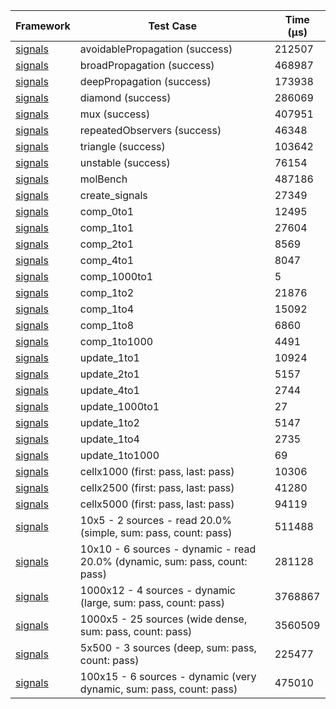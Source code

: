 | Framework | Test Case | Time (μs) |
| --- | --- | --- |
| [signals](https://github.com/rodydavis/signals.dart) | avoidablePropagation (success) | 212507 |
| [signals](https://github.com/rodydavis/signals.dart) | broadPropagation (success) | 468987 |
| [signals](https://github.com/rodydavis/signals.dart) | deepPropagation (success) | 173938 |
| [signals](https://github.com/rodydavis/signals.dart) | diamond (success) | 286069 |
| [signals](https://github.com/rodydavis/signals.dart) | mux (success) | 407951 |
| [signals](https://github.com/rodydavis/signals.dart) | repeatedObservers (success) | 46348 |
| [signals](https://github.com/rodydavis/signals.dart) | triangle (success) | 103642 |
| [signals](https://github.com/rodydavis/signals.dart) | unstable (success) | 76154 |
| [signals](https://github.com/rodydavis/signals.dart) | molBench | 487186 |
| [signals](https://github.com/rodydavis/signals.dart) | create_signals | 27349 |
| [signals](https://github.com/rodydavis/signals.dart) | comp_0to1 | 12495 |
| [signals](https://github.com/rodydavis/signals.dart) | comp_1to1 | 27604 |
| [signals](https://github.com/rodydavis/signals.dart) | comp_2to1 | 8569 |
| [signals](https://github.com/rodydavis/signals.dart) | comp_4to1 | 8047 |
| [signals](https://github.com/rodydavis/signals.dart) | comp_1000to1 | 5 |
| [signals](https://github.com/rodydavis/signals.dart) | comp_1to2 | 21876 |
| [signals](https://github.com/rodydavis/signals.dart) | comp_1to4 | 15092 |
| [signals](https://github.com/rodydavis/signals.dart) | comp_1to8 | 6860 |
| [signals](https://github.com/rodydavis/signals.dart) | comp_1to1000 | 4491 |
| [signals](https://github.com/rodydavis/signals.dart) | update_1to1 | 10924 |
| [signals](https://github.com/rodydavis/signals.dart) | update_2to1 | 5157 |
| [signals](https://github.com/rodydavis/signals.dart) | update_4to1 | 2744 |
| [signals](https://github.com/rodydavis/signals.dart) | update_1000to1 | 27 |
| [signals](https://github.com/rodydavis/signals.dart) | update_1to2 | 5147 |
| [signals](https://github.com/rodydavis/signals.dart) | update_1to4 | 2735 |
| [signals](https://github.com/rodydavis/signals.dart) | update_1to1000 | 69 |
| [signals](https://github.com/rodydavis/signals.dart) | cellx1000 (first: pass, last: pass) | 10306 |
| [signals](https://github.com/rodydavis/signals.dart) | cellx2500 (first: pass, last: pass) | 41280 |
| [signals](https://github.com/rodydavis/signals.dart) | cellx5000 (first: pass, last: pass) | 94119 |
| [signals](https://github.com/rodydavis/signals.dart) | 10x5 - 2 sources - read 20.0% (simple, sum: pass, count: pass) | 511488 |
| [signals](https://github.com/rodydavis/signals.dart) | 10x10 - 6 sources - dynamic - read 20.0% (dynamic, sum: pass, count: pass) | 281128 |
| [signals](https://github.com/rodydavis/signals.dart) | 1000x12 - 4 sources - dynamic (large, sum: pass, count: pass) | 3768867 |
| [signals](https://github.com/rodydavis/signals.dart) | 1000x5 - 25 sources (wide dense, sum: pass, count: pass) | 3560509 |
| [signals](https://github.com/rodydavis/signals.dart) | 5x500 - 3 sources (deep, sum: pass, count: pass) | 225477 |
| [signals](https://github.com/rodydavis/signals.dart) | 100x15 - 6 sources - dynamic (very dynamic, sum: pass, count: pass) | 475010 |
